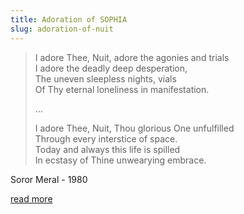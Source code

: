 ```yaml
---
title: Adoration of SOPHIA
slug: adoration-of-nuit
---
```


<blockquote>
<p>I adore Thee, Nuit, adore the agonies and trials
<br>I adore the deadly deep desperation,
<br>The uneven sleepless nights, vials
<br>Of Thy eternal loneliness in manifestation.
</p>
<p>
...
</p>
<p>I adore Thee, Nuit, Thou glorious One unfulfilled
<br>Through every interstice of space.
<br>Today and always this life is spilled
<br>In ecstasy of Thine unwearying embrace.
</p>
</blockquote>

<p class="attribution">Soror Meral - 1980</p>

<a class="next" href="http://cotnorcal.org/soror-meral/adoration-of-nuit/">read more</a>
